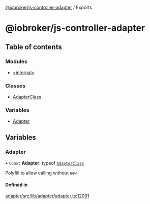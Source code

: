 [@iobroker/js-controller-adapter](README.md) / Exports

# @iobroker/js-controller-adapter

## Table of contents

### Modules

- [\<internal\>](modules/internal_.md)

### Classes

- [AdapterClass](classes/AdapterClass.md)

### Variables

- [Adapter](modules.md#adapter)

## Variables

### Adapter

• `Const` **Adapter**: typeof [`AdapterClass`](classes/AdapterClass.md)

Polyfill to allow calling without `new`

#### Defined in

[adapter/src/lib/adapter/adapter.ts:12091](https://github.com/ioBroker/ioBroker.js-controller/blob/8c44dc255583a0a0370d85b4262312bfd93bcdc8/packages/adapter/src/lib/adapter/adapter.ts#L12091)
